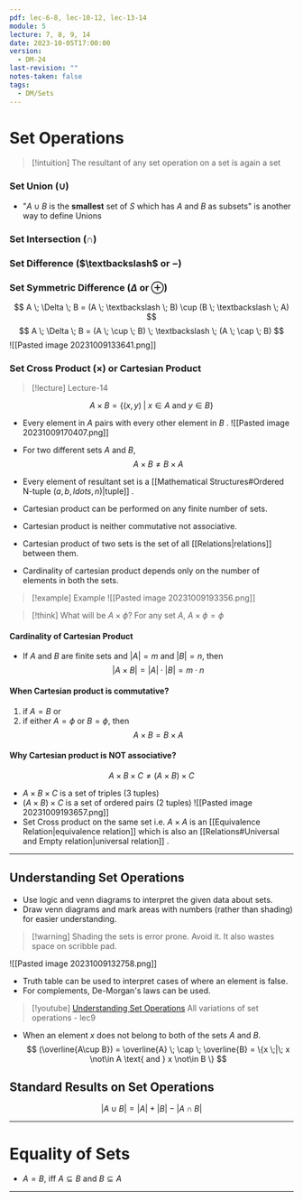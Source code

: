 ```yaml
---
pdf: lec-6-8, lec-10-12, lec-13-14
module: 5
lecture: 7, 8, 9, 14
date: 2023-10-05T17:00:00
version:
  - DM-24
last-revision: ""
notes-taken: false
tags:
  - DM/Sets
---
```

# Set Operations

> [!intuition] The resultant of any set operation on a set is again a set

### Set Union ($\cup$)
- "$A \cup B$ is the **smallest** set of $S$ which has $A$ and $B$ as subsets" is another way to define Unions

### Set Intersection ($\cap$)


### Set Difference ($\textbackslash$ or $-$)


### Set Symmetric Difference ($\Delta$ or $\oplus$)
$$
A \; \Delta \; B = (A \; \textbackslash \; B) \cup (B \; \textbackslash \; A)
$$
$$
A \; \Delta \; B = (A \; \cup \; B) \; \textbackslash \; (A \; \cap \; B)
$$
![[Pasted image 20231009133641.png]]

### Set Cross Product ($\times$) or Cartesian Product

> [!lecture] Lecture-14

$$
A \times B = \{ (x, y) \; | \; x \in A \text{ and } y \in B\}
$$
- Every element in $A$ pairs with every other element in $B$ .
![[Pasted image 20231009170407.png]]
- For two different sets $A$ and $B$,
$$
A \times B \not= B \times A
$$

- Every element of resultant set is a [[Mathematical Structures#Ordered N-tuple $(a, b, ldots, n)$|tuple]] . 
- Cartesian product can be performed on any finite number of sets.
- Cartesian product is neither commutative not associative.
- Cartesian product of two sets is the set of all [[Relations|relations]] between them.
- Cardinality of cartesian product depends only on the number of elements in both the sets.

> [!example] Example
> ![[Pasted image 20231009193356.png]]


> [!think] What will be $A \times \phi$?
> For any set $A$, $A \times \phi = \phi$ 

#### Cardinality of Cartesian Product
- If $A$ and $B$ are finite sets and $|A| = m$ and $|B| = n$, then
$$
|A \times B| = |A| \cdot |B| = m \cdot n
$$

#### When Cartesian product is commutative?

1. if $A = B$ or 
2. if either $A = \phi$ or $B = \phi$, then
$$
A \times B = B \times A
$$

#### Why Cartesian product is NOT associative?
$$A \times B \times C \not= (A \times B) \times C$$
- $A \times B \times C$ is a set of triples (3 tuples)
- $(A \times B) \times C$ is a set of ordered pairs (2 tuples)
![[Pasted image 20231009193657.png]]
- Set Cross product on the same set i.e. $A \times A$ is an [[Equivalence Relation|equivalence relation]] which is also an [[Relations#Universal and Empty relation|universal relation]] .

----
## Understanding Set Operations
- Use logic and venn diagrams to interpret the given data about sets.
- Draw venn diagrams and mark areas with numbers (rather than shading) for easier understanding.
> [!warning] Shading the sets is error prone. Avoid it. It also wastes space on scribble pad.

![[Pasted image 20231009132758.png]]

- Truth table can be used to interpret cases of where an element is false.
- For complements, De-Morgan's laws can be used.

> [!youtube]  [Understanding Set Operations](https://www.youtube.com/watch?v=oAbWQomIEbU)
> All variations of set operations - lec9

- When an element $x$ does not belong to both of the sets $A$ and $B$.
$$
(\overline{A\cup B}) = \overline{A} \; \cap \; \overline{B} = \{x \;|\; x \not\in A \text{ and } x \not\in B \}
$$

## Standard Results on Set Operations
$$
|A \cup B| = |A| + |B| - |A \cap B| 
$$

----
# Equality of Sets

- $A = B$, iff $A \subseteq B$ and $B \subseteq A$

----

